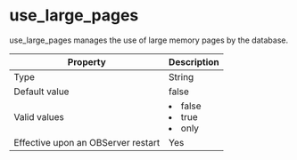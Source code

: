 use_large_pages
====================================

use_large_pages manages the use of large memory pages by the database.


| **Property** | **Description** |
|------------------|--------------------------------------------------------------------------------------------------------------------------------------------------|
| Type | String |
| Default value | false |
| Valid values | <li> false   <li> true   <li> only |
| Effective upon an OBServer restart | Yes |


